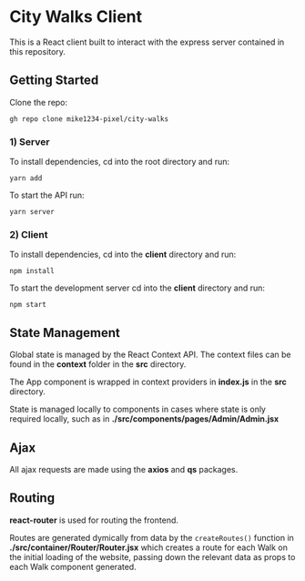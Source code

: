 # City Walks Client

This is a React client built to interact with the express server contained in this repository.

## Getting Started

Clone the repo:

`gh repo clone mike1234-pixel/city-walks`

### 1) Server

To install dependencies, cd into the root directory and run:

`yarn add`

To start the API run:

`yarn server`

### 2) Client

To install dependencies, cd into the **client** directory and run:

`npm install`

To start the development server cd into the **client** directory and run:

`npm start`

## State Management

Global state is managed by the React Context API. The context files can be found in the **context** folder in the **src** directory.

The App component is wrapped in context providers in **index.js** in the **src** directory.

State is managed locally to components in cases where state is only required locally, such as in **./src/components/pages/Admin/Admin.jsx**

## Ajax

All ajax requests are made using the **axios** and **qs** packages.

## Routing

**react-router** is used for routing the frontend.

Routes are generated dymically from data by the `createRoutes()` function in **./src/container/Router/Router.jsx** which creates a route for each Walk on the initial loading of the website, passing down the relevant data as props to each Walk component generated.

